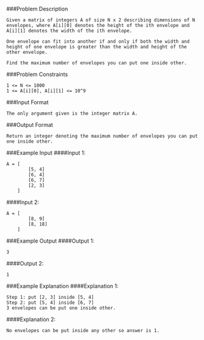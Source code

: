 ###Problem Description
```
Given a matrix of integers A of size N x 2 describing dimensions of N envelopes, where A[i][0] denotes the height of the ith envelope and A[i][1] denotes the width of the ith envelope.

One envelope can fit into another if and only if both the width and height of one envelope is greater than the width and height of the other envelope.

Find the maximum number of envelopes you can put one inside other.
```


###Problem Constraints
```
1 <= N <= 1000
1 <= A[i][0], A[i][1] <= 10^9
```


###Input Format
```
The only argument given is the integer matrix A.
```


###Output Format
```
Return an integer denoting the maximum number of envelopes you can put one inside other.
```


###Example Input
####Input 1:

```
A = [
        [5, 4]
        [6, 4]
        [6, 7]
        [2, 3]  
    ]
```
####Input 2:

```
A = [     
        [8, 9]
        [8, 18]    
    ]

```
###Example Output
####Output 1:

```
3
```
####Output 2:

```
1
```


###Example Explanation
####Explanation 1:

```
Step 1: put [2, 3] inside [5, 4]
Step 2: put [5, 4] inside [6, 7]
3 envelopes can be put one inside other.
```
####Explanation 2:

```
No envelopes can be put inside any other so answer is 1.
```